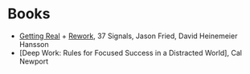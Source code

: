 Books
===============

* [Getting Real](https://gettingreal.37signals.com/) + [Rework](https://www.amazon.com/dp/0307463745), 37 Signals, Jason Fried, David Heinemeier Hansson
* [Deep Work: Rules for Focused Success in a Distracted World], Cal Newport
